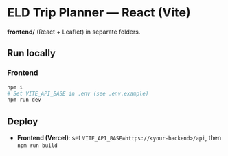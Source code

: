# ELD Trip Planner —  React (Vite)

 **frontend/** (React + Leaflet) in separate folders.

## Run locally


### Frontend
```bash
npm i
# Set VITE_API_BASE in .env (see .env.example)
npm run dev
```

## Deploy

- **Frontend (Vercel)**: set `VITE_API_BASE=https://<your-backend>/api`, then `npm run build`
